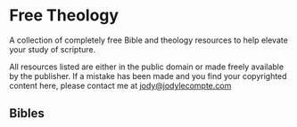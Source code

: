 # Free Theology
A collection of completely free Bible and theology resources to help elevate your study of scripture. 

All resources listed are either in the public domain or made freely available by the publisher. If a mistake has been made and you find your copyrighted content here, please contact me
at jody@jodylecompte.com

## Bibles
